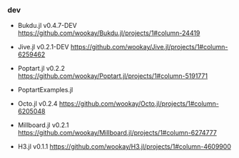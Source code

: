 ### dev

  - Bukdu.jl v0.4.7-DEV
    https://github.com/wookay/Bukdu.jl/projects/1#column-24419

  - Jive.jl v0.2.1-DEV
    https://github.com/wookay/Jive.jl/projects/1#column-6259462


  - Poptart.jl v0.2.2
    https://github.com/wookay/Poptart.jl/projects/1#column-5191771

  - PoptartExamples.jl

  - Octo.jl v0.2.4
    https://github.com/wookay/Octo.jl/projects/1#column-6205048

  - Millboard.jl v0.2.1
    https://github.com/wookay/Millboard.jl/projects/1#column-6274777

  - H3.jl v0.1.1
    https://github.com/wookay/H3.jl/projects/1#column-4609900
